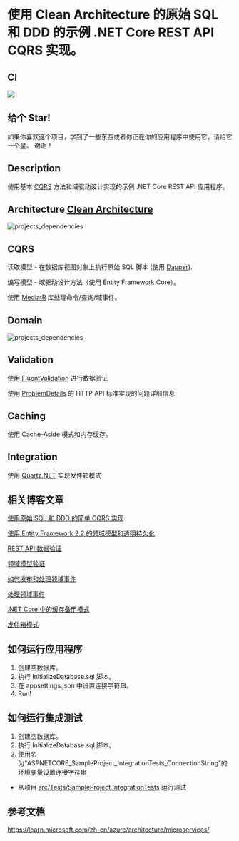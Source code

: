 使用 Clean Architecture 的原始 SQL 和 DDD 的示例 .NET Core REST API CQRS 实现。
==============================================================

## CI

![](https://github.com/kgrzybek/sample-dotnet-core-cqrs-api/workflows/Build%20Pipeline/badge.svg)

## 给个 Star!

如果你喜欢这个项目，学到了一些东西或者你正在你的应用程序中使用它，请给它一个星。 谢谢！

## Description
使用基本 [CQRS](https://docs.microsoft.com/en-us/azure/architecture/guide/architecture-styles/cqrs) 方法和域驱动设计实现的示例 .NET Core REST API 应用程序。

## Architecture [Clean Architecture](http://blog.cleancoder.com/uncle-bob/2012/08/13/the-clean-architecture.html)

![projects_dependencies](https://github.com/kgrzybek/sample-dotnet-core-cqrs-api/raw/master/docs/clean_architecture.jpg)

## CQRS

读取模型 - 在数据库视图对象上执行原始 SQL 脚本 (使用 [Dapper](https://github.com/StackExchange/Dapper)).

编写模型 - 域驱动设计方法（使用 Entity Framework Core）。

使用 [MediatR](https://github.com/jbogard/MediatR) 库处理命令/查询/域事件。

## Domain

![projects_dependencies](https://github.com/kgrzybek/sample-dotnet-core-cqrs-api/raw/master/docs/domain_model_diagram.png)

## Validation
使用 [FluentValidation](https://github.com/JeremySkinner/FluentValidation) 进行数据验证

使用 [ProblemDetails](https://github.com/khellang/Middleware/tree/master/src/ProblemDetails) 的 HTTP API 标准实现的问题详细信息

## Caching
使用 Cache-Aside 模式和内存缓存。

## Integration
使用 [Quartz.NET](https://github.com/quartznet/quartznet) 实现发件箱模式

## 相关博客文章
[使用原始 SQL 和 DDD 的简单 CQRS 实现](http://www.kamilgrzybek.com/design/simple-cqrs-implementation-with-raw-sql-and-ddd/)

[使用 Entity Framework 2.2 的领域模型和透明持久化](http://www.kamilgrzybek.com/design/domain-model-encapsulation-and-pi-with-entity-framework-2-2/)

[REST API 数据验证](http://www.kamilgrzybek.com/design/rest-api-data-validation/)

[领域模型验证](http://www.kamilgrzybek.com/design/domain-model-validation/)

[如何发布和处理领域事件](http://www.kamilgrzybek.com/design/how-to-publish-and-handle-domain-events/)

[处理领域事件](http://www.kamilgrzybek.com/design/handling-domain-events-missing-part/)

[.NET Core 中的缓存备用模式](http://www.kamilgrzybek.com/design/cache-aside-pattern-in-net-core/)

[发件箱模式](http://www.kamilgrzybek.com/design/the-outbox-pattern/)

## 如何运行应用程序
1. 创建空数据库。
2. 执行 InitializeDatabase.sql 脚本。
2. 在 appsettings.json 中设置连接字符串。
3. Run!

## 如何运行集成测试
1. 创建空数据库。
2. 执行 InitializeDatabase.sql 脚本。
3. 使用名为“ASPNETCORE_SampleProject_IntegrationTests_ConnectionString”的环境变量设置连接字符串
- 从项目 [src/Tests/SampleProject.IntegrationTests](src/Tests/SampleProject.IntegrationTests) 运行测试

## 参考文档
https://learn.microsoft.com/zh-cn/azure/architecture/microservices/